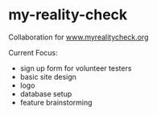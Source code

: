 # my-reality-check
Collaboration for www.myrealitycheck.org

Current Focus:
- sign up form for volunteer testers
- basic site design
- logo
- database setup
- feature brainstorming


